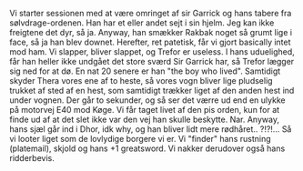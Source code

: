 Vi starter sessionen med at være omringet af sir Garrick og hans tabere fra sølvdrage-ordenen. Han har et eller andet sejt i sin hjelm. Jeg kan ikke freigtene det dyr, så ja. Anyway, han smækker Rakbak noget så grumt lige i face, så ja han blev downet. Herefter, ret patetisk, får vi gjort basically intet mod ham. Vi slapper, bliver slappet, og Trefor er useless. I hans uduelighed, får han heller ikke undgået det store sværd Sir Garrick har, så Trefor lægger sig ned for at dø. En nat 20 senere er han "the boy who lived". Samtidigt skyder Thera vores ene af to heste, så vores vogn bliver lige pludselig trukket af sted af en hest, som samtidigt trækker liget af den anden hest ind under vognen. Der går to sekunder, og så ser det værre ud end en ulykke på motorvej E40 mod Køge.
Vi får taget livet af den pis orden, kun for at finde ud af at det slet ikke var den vej han skulle beskytte. Nar. Anyway, hans sjæl går ind i Dhor, idk why, og han bliver lidt mere rødhåret.. ?!?!... Så vi looter liget som de lovlydige borgere vi er. Vi "finder" hans rustning (platemail), skjold og hans +1 greatsword. Vi nakker derudover også hans ridderbevis.
